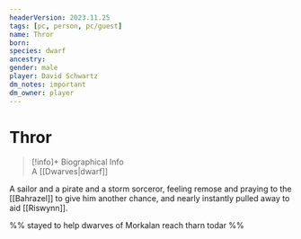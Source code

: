 ```yaml
---
headerVersion: 2023.11.25
tags: [pc, person, pc/guest]
name: Thror
born:
species: dwarf
ancestry:
gender: male
player: David Schwartz
dm_notes: important
dm_owner: player
---
```

# Thror
>[!info]+ Biographical Info  
> A [[Dwarves|dwarf]]

A sailor and a pirate and a storm sorceror, feeling remose and praying to the [[Bahrazel]] to give him another chance, and nearly instantly pulled away to aid [[Riswynn]]. 

%% stayed to help dwarves of Morkalan reach tharn todar %%